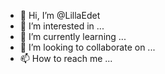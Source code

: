 - 👋 Hi, I’m @LillaEdet
- 👀 I’m interested in ...
- 🌱 I’m currently learning ...
- 💞️ I’m looking to collaborate on ...
- 📫 How to reach me ...

<!---
LillaEdet/LillaEdet is a ✨ special ✨ repository because its `README.md` (this file) appears on your GitHub profile.
You can click the Preview link to take a look at your changes.
--->
